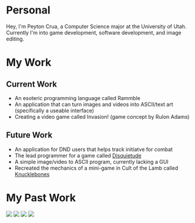 <!DOCTYPE html>
<html lang="en">
    <body>
        <h1>Personal</h1>
        <p>Hey, I'm Peyton Crua, a Computer Science major at the University of Utah. Currently I'm into game development, software development, and image editing.</p>
        <h1>My Work</h1>
        <h2>Current Work</h2>
        <ul>
            <li>An esoteric programming language called Rammble</li>
            <li>An application that can turn images and videos into ASCII/text art (specifically a useable interface)</li>
            <li>Creating a video game called Invasion! (game concept by Rulon Adams)</li>
        </ul>
        <h2>Future Work</h2>
        <ul>
            <li>An application for DND users that helps track initiatve for combat</li>
            <li>The lead programmer for a game called <a href="https://stickguy101.itch.io/disquietude">Disquietude</a></li>
            <li>A simple image/video to ASCII program, currently lacking a GUI</li>
            <li>Recreated the mechanics of a mini-game in Cult of the Lamb called <a href="https://jadedpython.itch.io/knucklebones">Knucklebones</a></li>
        </ul>
        <h1>My Past Work</h1>
        <a href=""><img src="https://media.discordapp.net/attachments/1051073064651194408/1139612749165510696/image.png?ex=65a17814&is=658f0314&hm=929861cade0d6215e6fc2ec3052f4813070df3ce1d38628693c02620307f2388&=&format=webp&quality=lossless&width=702&height=612"/></a>
        <a href="https://github.com/PeytonC27/DNDHelper"><img src="https://media.discordapp.net/attachments/1027253564202037319/1157890024134680588/image.png?ex=65a35c9e&is=6590e79e&hm=9409cdd8e2a163524bb078b7948c6172c13d1e8dd8cc7360e5e3c5ca7434510c&=&format=webp&quality=lossless&width=1616&height=1168"/></a>
        <a href="https://stickguy101.itch.io/disquietude"><img src="https://img.itch.zone/aW1hZ2UvMjMzMDQ1Ni8xMzg3NzcwOC5naWY=/original/E7jWkJ.gif"/></a>
        <a href="https://jadedpython.itch.io/knucklebones"><img src="https://github.com/PeytonC27/PeytonC27/assets/106414214/f2d81d24-34ac-464d-9bde-9c7c93bd2e8d"/></a>
    </body>
</html>
